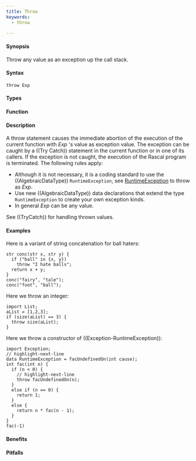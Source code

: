 ```yaml
---
title: Throw
keywords:
  - throw

---
```


#### Synopsis

Throw any value as an exception up the call stack.

#### Syntax

`throw Exp`

#### Types

#### Function

#### Description

A throw statement causes the immediate abortion of the execution of the current function with _Exp_ \'s value as exception value.
The exception can be caught by a ((Try Catch)) statement in the current function or in one of its callers.
If the exception is not caught, the execution of the Rascal program is terminated. The following rules apply:

* Although it is not necessary, it is a coding standard to use the ((AlgebraicDataType)) `RuntimeException`, see [RuntimeException]((Library:Exception-RuntimeException)) to throw as _Exp_.
* Use new ((AlgebraicDataType)) data declarations that extend the type `RuntimeException` to create your own exception kinds.
* In general _Exp_ can be any value. 

See ((TryCatch)) for handling thrown values.

#### Examples

Here is a variant of string concatenation for ball haters:
```rascal-shell,error
str conc(str x, str y) { 
  if ("ball" in {x, y}) 
    throw "I hate balls"; 
  return x + y; 
}
conc("fairy", "tale");
conc("foot", "ball");
```

Here we throw an integer:
```rascal-shell,error
import List;
aList = [1,2,3];
if (size(aList) == 3) {
  throw size(aList);
}
```

Here we throw a constructor of ((Exception-RuntimeException)):
```rascal-shell,error
import Exception;
// highlight-next-line
data RuntimeException = facUndefinedOn(int cause);
int fac(int n) {
  if (n < 0) {
    // highlight-next-line
    throw facUndefinedOn(n);
  }
  else if (n == 0) {
    return 1;
  }
  else {
    return n * fac(n - 1);
  }
}
fac(-1)
```

#### Benefits

#### Pitfalls

